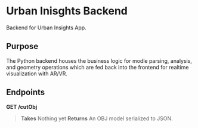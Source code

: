 # Urban Inisghts Backend

Backend for Urban Insights App.

## Purpose

The Python backend houses the business logic for modle parsing, analysis, and geometry operations which are fed back into the frontend for realtime visualization with AR/VR.

## Endpoints

**GET /cutObj**

> **Takes** Nothing yet
> **Returns** An OBJ model serialized to JSON.